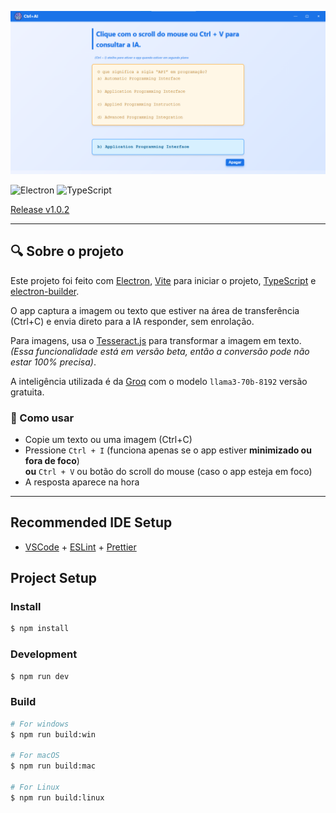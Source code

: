 [![preview program](/resources/preview.png)](/resources/preview.png)

![Electron](https://img.shields.io/badge/Electron-202324?style=for-the-badge&logo=electron&logoColor=white)
![TypeScript](https://img.shields.io/badge/TypeScript-007ACC?style=for-the-badge&logo=typescript&logoColor=white)

[Release v1.0.2](https://github.com/JonnyTeles/ctrl-ai/releases/tag/1.0.2)

--- 

## 🔍 Sobre o projeto

Este projeto foi feito com [Electron](https://www.electronjs.org/pt/), [Vite](https://electron-vite.org/) para iniciar o projeto, [TypeScript](https://www.typescriptlang.org/) e [electron-builder](https://www.electron.build/index.html).

O app captura a imagem ou texto que estiver na área de transferência (Ctrl+C) e envia direto para a IA responder, sem enrolação.

Para imagens, usa o [Tesseract.js](https://tesseract.projectnaptha.com/) para transformar a imagem em texto. *(Essa funcionalidade está em versão beta, então a conversão pode não estar 100% precisa)*.

A inteligência utilizada é da [Groq](https://groq.com/) com o modelo `llama3-70b-8192` versão gratuita.

### 🧠 Como usar

- Copie um texto ou uma imagem (Ctrl+C)
- Pressione `Ctrl + I` (funciona apenas se o app estiver **minimizado ou fora de foco**)  
  **ou** `Ctrl + V` ou botão do scroll do mouse (caso o app esteja em foco)
- A resposta aparece na hora

---

## Recommended IDE Setup

- [VSCode](https://code.visualstudio.com/) + [ESLint](https://marketplace.visualstudio.com/items?itemName=dbaeumer.vscode-eslint) + [Prettier](https://marketplace.visualstudio.com/items?itemName=esbenp.prettier-vscode)


## Project Setup

### Install

```bash
$ npm install
```

### Development

```bash
$ npm run dev
```

### Build

```bash
# For windows
$ npm run build:win

# For macOS
$ npm run build:mac

# For Linux
$ npm run build:linux
```
